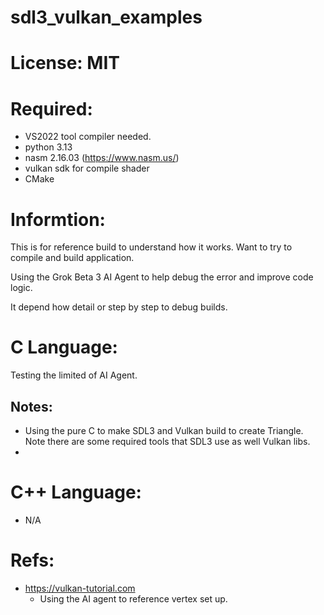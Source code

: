 # sdl3_vulkan_examples

# License: MIT

# Required:
 * VS2022 tool compiler needed.
 * python 3.13
 * nasm 2.16.03 (https://www.nasm.us/)
 * vulkan sdk for compile shader
 * CMake

# Informtion:
  
  This is for reference build to understand how it works. Want to try to compile and build application.

  Using the Grok Beta 3 AI Agent to help debug the error and improve code logic.
 
  It depend how detail or step by step to debug builds.
 
# C Language:
 Testing the limited of AI Agent.
 
## Notes:
 * Using the pure C to make SDL3 and Vulkan build to create Triangle. Note there are some required tools that SDL3 use as well Vulkan libs.
 * 
 
# C++ Language:
 * N/A
 
# Refs:
 * https://vulkan-tutorial.com
   * Using the AI agent to reference vertex set up.